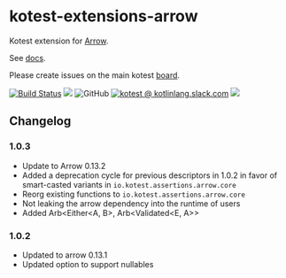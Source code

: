 # kotest-extensions-arrow

Kotest extension for [Arrow](https://arrow-kt.io/).

See [docs](https://kotest.io/docs/assertions/arrow.html).

Please create issues on the main kotest [board](https://github.com/kotest/kotest/issues).

[![Build Status](https://github.com/kotest/kotest-extension-arrow/workflows/master/badge.svg)](https://github.com/kotest/kotest-extension-arrow/actions)
[<img src="https://img.shields.io/maven-central/v/io.kotest.extensions/kotest-extension-arrow.svg?label=latest%20release"/>](http://search.maven.org/#search|ga|1|kotest-extension-arrow)
![GitHub](https://img.shields.io/github/license/kotest/kotest-extension-arrow)
[![kotest @ kotlinlang.slack.com](https://img.shields.io/static/v1?label=kotlinlang&message=kotest&color=blue&logo=slack)](https://kotlinlang.slack.com/archives/CT0G9SD7Z)
[<img src="https://img.shields.io/nexus/s/https/oss.sonatype.org/io.kotest.extensions/kotest-extension-arrow.svg?label=latest%20snapshot"/>](https://oss.sonatype.org/content/repositories/snapshots/io/kotest/extensions/kotest-extension-arrow/)

## Changelog

### 1.0.3
* Update to Arrow 0.13.2
* Added a deprecation cycle for previous descriptors in 1.0.2 in favor of smart-casted variants in `io.kotest.assertions.arrow.core`
* Reorg existing functions to `io.kotest.assertions.arrow.core`
* Not leaking the arrow dependency into the runtime of users
* Added Arb<Either<A, B>, Arb<Validated<E, A>>

### 1.0.2
* Updated to arrow 0.13.1
* Updated option to support nullables
